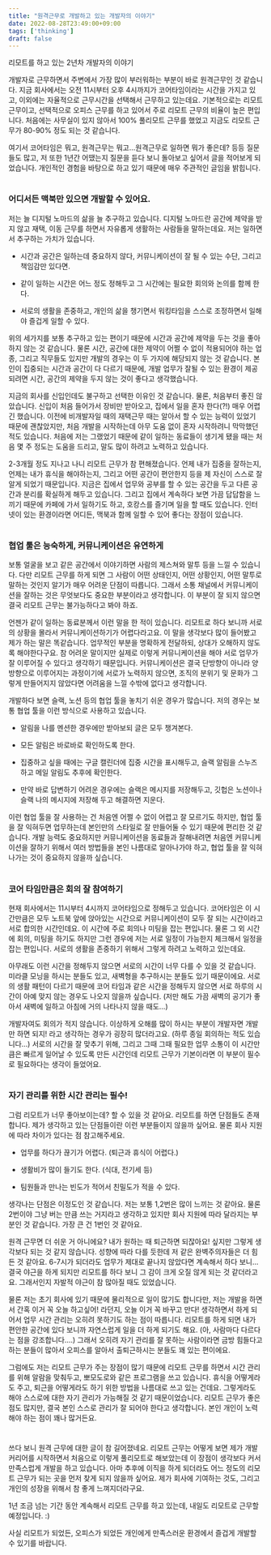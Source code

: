 ```yaml
---
title: "원격근무로 개발하고 있는 개발자의 이야기"
date: 2022-08-28T23:49:00+09:00
tags: ['thinking']
draft: false
---
```

리모트를 하고 있는 2년차 개발자의 이야기
<!--more--> 

개발자로 근무하면서 주변에서 가장 많이 부러워하는 부분이 바로 원격근무인 것 같습니다. 
지금 회사에서는 오전 11시부터 오후 4시까지가 코어타임이라는 시간을 가지고 있고, 이외에는 자율적으로 근무시간을 선택해서 근무하고 있는데요. 
기본적으로는 리모트 근무이고, 선택적으로 오피스 근무를 하고 있어서 주로 리모트 근무의 비율이 높은 편입니다. 
처음에는 사무실이 있지 않아서 100% 풀리모트 근무를 했었고 지금도 리모트 근무가 80-90% 정도 되는 것 같습니다.

여기서 코어타임은 뭐고, 원격근무는 뭐고...원격근무로 일하면 뭐가 좋은데? 등등 질문들도 많고, 저 또한 1년간 어땠는지 질문을 듣다 보니 돌아보고 싶어서 글을 적어보게 되었습니다. 
개인적인 경험을 바탕으로 하고 있기 때문에 매우 주관적인 글임을 밝힙니다.


#
### 어디서든 맥북만 있으면 개발할 수 있어요.
저는 늘 디지털 노마드의 삶을 늘 추구하고 있습니다. 
디지털 노마드란 공간에 제약을 받지 않고 재택, 이동 근무를 하면서 자유롭게 생활하는 사람들을 말하는데요. 
저는 일하면서 추구하는 가치가 있습니다.

- 시간과 공간은 일하는데 중요하지 않다, 커뮤니케이션이 잘 될 수 있는 수단, 그리고 책임감만 있다면.

- 같이 일하는 시간은 어느 정도 정해두고 그 시간에는 필요한 회의와 논의를 함께 한다.

- 서로의 생활을 존중하고, 개인의 삶을 챙기면서 워킹타임을 스스로 조정하면서 일해야 즐겁게 일할 수 있다.

위의 세가지를 보통 추구하고 있는 편이기 때문에 시간과 공간에 제약을 두는 것을 좋아하지 않는 것 같습니다. 
물론 시간, 공간에 대한 제약이 어쩔 수 없이 적용되어야 하는 업종, 그리고 직무들도 있지만 개발의 경우는 이 두 가지에 해당되지 않는 것 같습니다. 
본인이 집중되는 시간과 공간이 다 다르기 때문에, 개발 업무가 잘될 수 있는 환경이 제공되려면 시간, 공간의 제약을 두지 않는 것이 좋다고 생각했습니다.

지금의 회사를 신입인데도 불구하고 선택한 이유인 것 같습니다. 
물론, 처음부터 좋진 않았습니다. 
신입이 처음 들어가서 장비만 받아오고, 집에서 일을 혼자 한다(?!) 매우 어렵긴 했습니다. 
이전에 비개발자일 때의 재택근무 때는 알아서 할 수 있는 능력이 있었기 때문에 괜찮았지만, 처음 개발을 시작하는데 아무 도움 없이 혼자 시작하려니 막막했던 적도 있습니다. 
처음에 저는 그랬었기 때문에 같이 일하는 동료들이 생기게 됐을 때는 처음 몇 주 정도는 도움을 드리고, 말도 많이 하려고 노력하고 있습니다.

2-3개월 정도 지나고 나니 리모트 근무가 참 편해졌습니다. 
언제 내가 집중을 잘하는지, 언제는 내가 휴식을 해야하는지, 그리고 어떤 공간이 편안한지 등을 제 자신이 스스로 잘 알게 되었기 때문입니다. 
지금은 집에서 업무와 공부를 할 수 있는 공간을 두고 다른 공간과 분리를 확실하게 해두고 있습니다. 
그리고 집에서 계속하다 보면 가끔 답답함을 느끼기 때문에 카페에 가서 일하기도 하고, 호캉스를 즐기며 일을 할 때도 있습니다. 
인터넷이 있는 환경이라면 어디든, 맥북과 함께 일할 수 있어 좋다는 장점이 있습니다.


#
### 협업 툴은 능숙하게, 커뮤니케이션은 유연하게
보통 얼굴을 보고 같은 공간에서 이야기하면 사람의 제스쳐와 말투 등을 느낄 수 있습니다. 
다만 리모트 근무를 하게 되면 그 사람이 어떤 상태인지, 어떤 상황인지, 어떤 말투로 말하는 것인지 알기가 매우 어려운 단점이 따릅니다. 
그래서 소통 채널에서 커뮤니케이션을 잘하는 것은 무엇보다도 중요한 부분이라고 생각합니다.
이 부분이 잘 되지 않으면 결국 리모트 근무는 불가능하다고 봐야 하죠.

언젠가 같이 일하는 동료분께서 이런 말을 한 적이 있습니다. 
리모트로 하다 보니까 서로의 상황을 몰라서 커뮤니케이션하기가 어렵다라고요. 
이 말을 생각보다 많이 들어봤고 제가 하는 말은 똑같습니다. 
업무적인 부분을 명확하게 전달하되, 상대가 오해하지 않도록 해야한다구요. 
참 어려운 말이지만 실제로 이렇게 커뮤니케이션을 해야 서로 업무가 잘 이루어질 수 있다고 생각하기 때문입니다. 
커뮤니케이션은 결국 단방향이 아니라 양방향으로 이루어지는 과정이기에 서로가 노력하지 않으면, 조직의 분위기 및 문화가 그렇게 만들어지지 않았다면 어려움을 느낄 수밖에 없다고 생각합니다.

개발하다 보면 슬랙, 노션 등의 협업 툴을 놓치기 쉬운 경우가 많습니다. 
저의 경우는 보통 협업 툴을 이런 방식으로 사용하고 있습니다.

- 알림을 나를 멘션한 경우에만 받아보되 글은 모두 챙겨본다.

- 모든 알림은 바로바로 확인하도록 한다.

- 집중하고 싶을 때에는 구글 캘린더에 집중 시간을 표시해두고, 슬랙 알림을 스누즈하고 메일 알림도 추후에 확인한다.

- 만약 바로 답변하기 어려운 경우에는 슬랙은 메시지를 저장해두고, 깃헙은 노션이나 슬랙 나의 메시지에 저장해 두고 해결하면 지운다.

이런 협업 툴을 잘 사용하는 건 처음엔 어쩔 수 없이 어렵고 잘 모르기도 하지만, 협업 툴을 잘 익혀두면 업무하는데 본인만의 스타일로 잘 만들어둘 수 있기 때문에 편리한 것 같습니다. 
개발 능력도 중요하지만 커뮤니케이션을 동료들과 잘해내려면 처음엔 커뮤니케이션을 잘하기 위해서 여러 방법들을 본인 나름대로 알아나가야 하고, 협업 툴을 잘 익혀나가는 것이 중요하지 않을까 싶습니다.


#
### 코어 타임만큼은 회의 잘 참여하기
현재 회사에서는 11시부터 4시까지 코어타임으로 정해두고 있습니다. 
코어타임은 이 시간만큼은 모두 노트북 앞에 앉아있는 시간으로 커뮤니케이션이 모두 잘 되는 시간이라고 서로 합의한 시간인데요. 
이 시간에 주로 회의나 미팅을 잡는 편입니다. 
물론 그 외 시간에 회의, 미팅을 하기도 하지만 그런 경우에 저는 서로 일정이 가능한지 체크해서 일정을 잡는 편입니다. 
서로의 생활을 존중하기 위해서 그렇게 하려고 노력하고 있는데요.

아무래도 이런 시간을 정해두지 않으면 서로의 시간이 너무 다를 수 있을 것 같습니다. 
미라클 모닝을 하시는 분들도 있고, 새벽형을 추구하시는 분들도 있기 때문이에요. 
서로의 생활 패턴이 다르기 때문에 코어 타임과 같은 시간을 정해두지 않으면 서로 하루의 시간이 아예 맞지 않는 경우도 나오지 않을까 싶습니다. (저만 해도 가끔 새벽의 공기가 좋아서 새벽에 일하고 아침에 거의 나타나지 않을 때도...)

개발자여도 회의가 적지 않습니다. 
이상하게 오해를 많이 하시는 부분이 개발자면 개발만 하면 되지! 라고 생각하는 경우가 굉장히 많더라고요. (하루 종일 회의하는 적도 있습니다...) 
서로의 시간을 잘 맞추기 위해, 그리고 그때 그때 필요한 업무 소통이 이 시간만큼은 빠르게 일어날 수 있도록 만든 시간인데 리모트 근무가 기본이라면 이 부분이 필수로 필요하다는 생각이 들었어요.


#
### 자기 관리를 위한 시간 관리는 필수!
그럼 리모트가 너무 좋아보이는데? 할 수 있을 것 같아요. 
리모트를 하면 단점들도 존재합니다. 
제가 생각하고 있는 단점들이란 이런 부분들이지 않을까 싶어요. 
물론 회사 지원에 따라 차이가 있다는 점 참고해주세요.

- 업무를 하다가 끊기가 어렵다. (퇴근과 휴식이 어렵다.)

- 생활비가 많이 들기도 한다. (식대, 전기세 등)

- 팀원들과 만나는 빈도가 적어서 친밀도가 적을 수 있다.

생각나는 단점은 이정도인 것 같습니다. 
저는 보통 1,2번은 많이 느끼는 것 같아요. 
물론 2번이야 그냥 버는 만큼 쓰는 거지라고 생각하고 있지만 회사 지원에 따라 달라지는 부분인 것 같습니다. 
가장 큰 건 1번인 것 같아요.

원격 근무면 더 쉬운 거 아니에요? 내가 원하는 때 퇴근하면 되잖아요! 싶지만 그렇게 생각보다 되는 것 같지 않습니다. 
성향에 따라 다를 듯한데 저 같은 완벽주의자들은 더 힘든 것 같아요. 
6-7시가 되더라도 업무가 제대로 끝나지 않았다면 계속해서 하다 보니... 결국 야근을 하게 되지만 리모트를 하다 보니 그 감이 크게 오질 않게 되는 것 같더라고요. 
그래서인지 자발적 야근이 참 많아질 때도 있었습니다.

물론 저는 초기 회사에 있기 때문에 물리적으로 일이 많기도 합니다만, 저는 개발을 하면서 간혹 이거 꼭 오늘 하고싶어! 라던지, 오늘 이거 꼭 바꾸고 만다! 생각하면서 하게 되어서 업무 시간 관리는 오히려 못하기도 하는 점이 따릅니다. 
리모트를 하게 되면 내가 편안한 공간에 있다 보니까 자연스럽게 일을 더 하게 되기도 해요. (아, 사람마다 다르다는 점을 강조합니다....) 
그래서 오히려 자기 관리를 잘 못하는 사람이라면 금방 힘들다고 하는 분들이 많아서 오피스를 알아서 출퇴근하시는 분들도 꽤 있는 편이에요.

그럼에도 저는 리모트 근무가 주는 장점이 많기 때문에 리모트 근무를 하면서 시간 관리를 위해 알람을 맞춰두고, 뽀모도로와 같은 프로그램을 쓰고 있습니다. 
휴식을 어떻게라도 주고, 퇴근을 어떻게라도 하기 위한 방법을 나름대로 쓰고 있는 건데요. 
그렇게라도 해야 스스로에 대한 자기 관리가 가능해질 것 같기 때문이었습니다. 
리모트 근무가 좋은 점도 많지만, 결국 본인 스스로 관리가 잘 되어야 한다고 생각합니다. 
본인 개인이 노력해야 하는 점이 꽤나 많거든요.

#
쓰다 보니 원격 근무에 대한 글이 참 길어졌네요. 
리모트 근무는 어떻게 보면 제가 개발 커리어를 시작하면서 처음으로 이렇게 풀리모트로 해보았는데 이 장점이 생각보다 커서 만족스럽게 개발을 하고 있습니다. 
아마 추후에 이직을 하게 되더라도 어느 정도의 리모트 근무가 되는 곳을 먼저 찾게 되지 않을까 싶어요. 
제가 회사에 기여하는 것도, 그리고 개인의 성장을 위해서 참 좋게 느껴지더라구요.

1년 조금 넘는 기간 동안 계속해서 리모트 근무를 하고 있는데, 내일도 리모트로 근무할 예정입니다. :)

사실 리모트가 되었든, 오피스가 되었든 개인에게 만족스러운 환경에서 즐겁게 개발할 수 있기를 바랍니다.